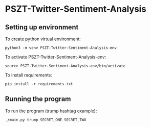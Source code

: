 # PSZT-Twitter-Sentiment-Analysis

## Setting up environment

To create python virtual environment:

`python3 -m venv PSZT-Twitter-Sentiment-Analysis-env`

To activate PSZT-Twitter-Sentiment-Analysis-env:

`source PSZT-Twitter-Sentiment-Analysis-env/bin/activate`

To install requirements:

`pip install -r requirements.txt`

## Running the program

To run the program (trump hashtag example):

`./main.py trump SECRET_ONE SECRET_TWO`
